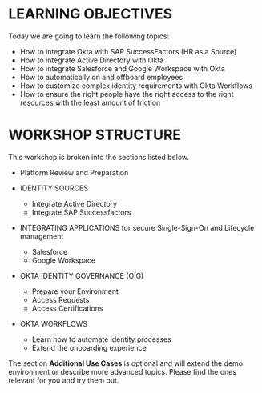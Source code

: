 # LEARNING OBJECTIVES
Today we are going to learn the following topics:

- How to integrate Okta with SAP SuccessFactors (HR as a Source)
- How to integrate Active Directory with Okta
- How to integrate Salesforce and Google Workspace with Okta
- How to automatically on and offboard employees
- How to customize complex identity requirements with Okta Workflows
- How to ensure the right people have the right access to the right resources with the least amount of friction

# WORKSHOP STRUCTURE

This workshop is broken into the sections listed below. 

- Platform Review and Preparation

- IDENTITY SOURCES
    - Integrate Active Directory
    - Integrate SAP Successfactors

- INTEGRATING APPLICATIONS for secure Single-Sign-On and Lifecycle management
    - Salesforce
    - Google Workspace

- OKTA IDENTITY GOVERNANCE (OIG)
    - Prepare your Environment
    - Access Requests
    - Access Certifications

- OKTA WORKFLOWS
    - Learn how to automate identity processes
    - Extend the onboarding experience


The section **Additional Use Cases** is optional and will extend the demo environment or describe more advanced topics. Please find the ones relevant for you and try them out.
